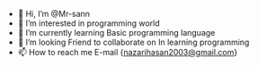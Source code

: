 - 👋 Hi, I’m @Mr-sann
- 👀 I’m interested in programming world 
- 🌱 I’m currently learning Basic programming language 
- 💞️ I’m looking Friend to collaborate on In learning programming  
- 📫 How to reach me E-mail {nazarihasan2003@gmail.com}

<!---
Mr-sann/Mr-sann is a ✨ special ✨ repository because its `README.md` (this file) appears on your GitHub profile.
You can click the Preview link to take a look at your changes.
--->
